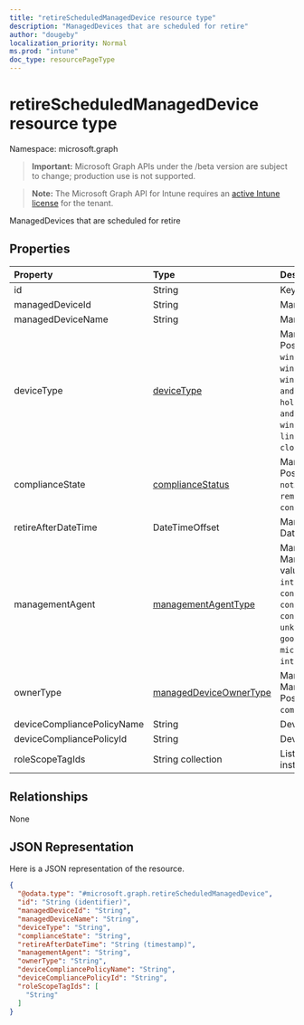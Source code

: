 ```yaml
---
title: "retireScheduledManagedDevice resource type"
description: "ManagedDevices that are scheduled for retire"
author: "dougeby"
localization_priority: Normal
ms.prod: "intune"
doc_type: resourcePageType
---
```


# retireScheduledManagedDevice resource type

Namespace: microsoft.graph

> **Important:** Microsoft Graph APIs under the /beta version are subject to change; production use is not supported.

> **Note:** The Microsoft Graph API for Intune requires an [active Intune license](https://go.microsoft.com/fwlink/?linkid=839381) for the tenant.

ManagedDevices that are scheduled for retire

## Properties
|Property|Type|Description|
|:---|:---|:---|
|id|String|Key of the entity.|
|managedDeviceId|String|Managed DeviceId|
|managedDeviceName|String|Managed Device Name|
|deviceType|[deviceType](../resources/intune-deviceconfig-devicetype.md)|Managed Device Device Type. Possible values are: `desktop`, `windowsRT`, `winMO6`, `nokia`, `windowsPhone`, `mac`, `winCE`, `winEmbedded`, `iPhone`, `iPad`, `iPod`, `android`, `iSocConsumer`, `unix`, `macMDM`, `holoLens`, `surfaceHub`, `androidForWork`, `androidEnterprise`, `windows10x`, `androidnGMS`, `chromeOS`, `linux`, `blackberry`, `palm`, `unknown`, `cloudPC`.|
|complianceState|[complianceStatus](../resources/intune-shared-compliancestatus.md)|Managed Device ComplianceStatus. Possible values are: `unknown`, `notApplicable`, `compliant`, `remediated`, `nonCompliant`, `error`, `conflict`, `notAssigned`.|
|retireAfterDateTime|DateTimeOffset|Managed Device Retire After DateTime|
|managementAgent|[managementAgentType](../resources/intune-shared-managementagenttype.md)|Managed Device ManagementAgentType. Possible values are: `eas`, `mdm`, `easMdm`, `intuneClient`, `easIntuneClient`, `configurationManagerClient`, `configurationManagerClientMdm`, `configurationManagerClientMdmEas`, `unknown`, `jamf`, `googleCloudDevicePolicyController`, `microsoft365ManagedMdm`, `msSense`, `intuneAosp`.|
|ownerType|[managedDeviceOwnerType](../resources/intune-shared-manageddeviceownertype.md)|Managed Device ManagedDeviceOwnerType. Possible values are: `unknown`, `company`, `personal`.|
|deviceCompliancePolicyName|String|Device Compliance Policy Name|
|deviceCompliancePolicyId|String|Device Compliance PolicyId|
|roleScopeTagIds|String collection|List of Scope Tags for this Entity instance.|

## Relationships
None

## JSON Representation
Here is a JSON representation of the resource.
<!-- {
  "blockType": "resource",
  "@odata.type": "microsoft.graph.retireScheduledManagedDevice"
}
-->
``` json
{
  "@odata.type": "#microsoft.graph.retireScheduledManagedDevice",
  "id": "String (identifier)",
  "managedDeviceId": "String",
  "managedDeviceName": "String",
  "deviceType": "String",
  "complianceState": "String",
  "retireAfterDateTime": "String (timestamp)",
  "managementAgent": "String",
  "ownerType": "String",
  "deviceCompliancePolicyName": "String",
  "deviceCompliancePolicyId": "String",
  "roleScopeTagIds": [
    "String"
  ]
}
```




